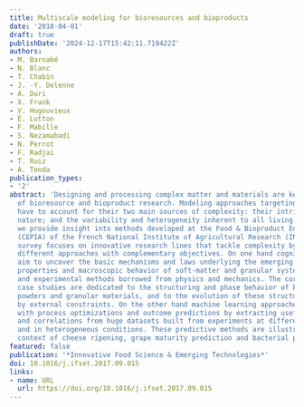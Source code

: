 ```yaml
---
title: Multiscale modeling for bioresources and bioproducts
date: '2018-04-01'
draft: true
publishDate: '2024-12-17T15:42:11.719422Z'
authors:
- M. Barnabé
- N. Blanc
- T. Chabin
- J. -Y. Delenne
- A. Duri
- X. Frank
- V. Hugouvieux
- E. Lutton
- F. Mabille
- S. Nezamabadi
- N. Perrot
- F. Radjai
- T. Ruiz
- A. Tonda
publication_types:
- '2'
abstract: 'Designing and processing complex matter and materials are key objectives
  of bioresource and bioproduct research. Modeling approaches targeting such systems
  have to account for their two main sources of complexity: their intrinsic multi-scale
  nature; and the variability and heterogeneity inherent to all living systems. Here
  we provide insight into methods developed at the Food & Bioproduct Engineering division
  (CEPIA) of the French National Institute of Agricultural Research (INRA). This brief
  survey focuses on innovative research lines that tackle complexity by mobilizing
  different approaches with complementary objectives. On one hand cognitive approaches
  aim to uncover the basic mechanisms and laws underlying the emerging collective
  properties and macroscopic behavior of soft-matter and granular systems, using numerical
  and experimental methods borrowed from physics and mechanics. The corresponding
  case studies are dedicated to the structuring and phase behavior of biopolymers,
  powders and granular materials, and to the evolution of these structures caused
  by external constraints. On the other hand machine learning approaches can deal
  with process optimizations and outcome predictions by extracting useful information
  and correlations from huge datasets built from experiments at different length scales
  and in heterogeneous conditions. These predictive methods are illustrated in the
  context of cheese ripening, grape maturity prediction and bacterial production.'
featured: false
publication: '*Innovative Food Science & Emerging Technologies*'
doi: 10.1016/j.ifset.2017.09.015
links:
- name: URL
  url: https://doi.org/10.1016/j.ifset.2017.09.015
---
```


